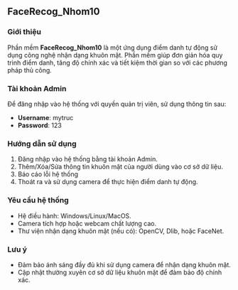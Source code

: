 ## FaceRecog_Nhom10

### Giới thiệu
Phần mềm **FaceRecog_Nhom10** là một ứng dụng điểm danh tự động sử dụng công nghệ nhận dạng khuôn mặt. Phần mềm giúp đơn giản hóa quy trình điểm danh, tăng độ chính xác và tiết kiệm thời gian so với các phương pháp thủ công.

### Tài khoản Admin
Để đăng nhập vào hệ thống với quyền quản trị viên, sử dụng thông tin sau:
- **Username**: mytruc
- **Password**: 123

### Hướng dẫn sử dụng
1. Đăng nhập vào hệ thống bằng tài khoản Admin.
2. Thêm/Xóa/Sửa thông tin khuôn mặt của người dùng vào cơ sở dữ liệu.
3. Báo cáo lỗi hệ thống
4. Thoát ra và sử dụng camera để thực hiện điểm danh tự động.

### Yêu cầu hệ thống
- Hệ điều hành: Windows/Linux/MacOS.
- Camera tích hợp hoặc webcam chất lượng cao.
- Thư viện nhận dạng khuôn mặt (nếu có): OpenCV, Dlib, hoặc FaceNet.
### Lưu ý
- Đảm bảo ánh sáng đầy đủ khi sử dụng camera để nhận dạng khuôn mặt.
- Cập nhật thường xuyên cơ sở dữ liệu khuôn mặt để đảm bảo độ chính xác.
